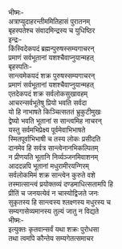 भीष्मः-  
अत्राप्युदाहरन्तीममितिहासं पुरातनम्  
बृहस्पतेश्च संवादमिन्द्रस्य च युधिष्ठिर  
इन्द्रः-  
किंस्विदेकपदं ब्रह्मन्पुरुषस्सम्यगाचरन्  
प्रमाणं सर्वभूतानां यशश्चैवाप्नुयान्महत्  
बृहस्पतिः-  
सान्त्वमेकपदं शक्र पुरुषस्सम्यगाचरन्  
प्रमाणं सर्वभूतानां यशश्चैवाप्नुयान्महत्  
एतदेकपदं शक्र सर्वलोकसुखावहम्  
आचरन्सर्वभूतेषु प्रियो भवति सर्वदा  
यो हि नाभाषते किञ्चित्सततं भ्रुकुटीमुखः  
द्वेष्यो भवति भूतानां स सान्त्वमिह नाचरन्  
यस्तु सर्वमभिप्रेक्ष्य पूर्वमेवाभिभाषते  
स्मितपूर्वाभिभाषी च तस्य लोकः प्रसीदति  
दानमेव हि सर्वत्र सान्त्वेनानभिकल्पितम्  
न प्रीणयति भूतानि निर्व्यञ्जनमिवाशनम्  
आददन्नपि भूतानां मधुरामीरयन्गिरम्  
सर्वलोकमिमं शक्र सान्त्वेन कुरुते वशे  
तस्मात्सान्त्वं प्रयोक्तव्यं दण्डमाधित्सतामपि हि  
प्रीतिं च जनयत्येवं न चास्योद्विजते जनः  
सुकृतस्य हि सान्त्वस्य श्लक्ष्णस्य मधुरस्य च  
सम्यगासेव्यमानस्य तुल्यं जातु न विद्यते  
भीष्मः-  
इत्युक्तः कृतवान्सर्वं यथा शक्रः पुरोधसा  
तथा त्वमपि कौन्तेय सम्यगेतत्समाचर   
